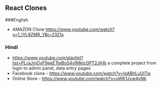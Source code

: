## React Clones
###English
* AMAZON Clone https://www.youtube.com/watch?v=1_IYL9ZMR_Y&t=2321s


### Hindi
* https://www.youtube.com/playlist?list=PLraJmOvF9eeETteBo54vfMktc0PT2JjHh   a complete project from login to admin panel, data entry pages
* Facebook clone - https://www.youtube.com/watch?v=lqABhLuUITw
* Online Store - https://www.youtube.com/watch?v=oWK1Jvw4yNk

